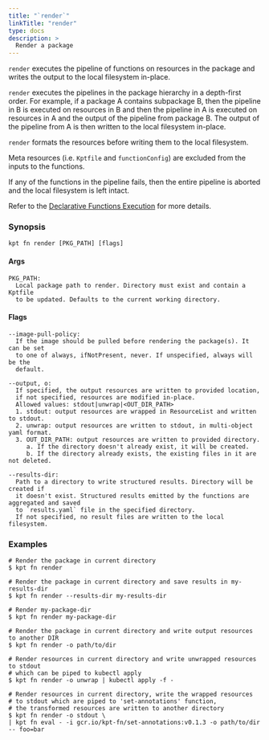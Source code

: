 ```yaml
---
title: "`render`"
linkTitle: "render"
type: docs
description: >
  Render a package
---
```


<!--mdtogo:Short
   Render a package.
-->

`render` executes the pipeline of functions on resources in the package and
writes the output to the local filesystem in-place.

`render` executes the pipelines in the package hierarchy in a depth-first order.
For example, if a package A contains subpackage B, then the pipeline in B is
executed on resources in B and then the pipeline in A is executed on resources
in A and the output of the pipeline from package B. The output of the pipeline
from A is then written to the local filesystem in-place.

`render` formats the resources before writing them to the local filesystem.

Meta resources (i.e. `Kptfile` and `functionConfig`) are excluded from the
inputs to the functions.

If any of the functions in the pipeline fails, then the entire pipeline is
aborted and the local filesystem is left intact.

Refer to the [Declarative Functions Execution] for more details.

### Synopsis

<!--mdtogo:Long-->

```
kpt fn render [PKG_PATH] [flags]
```

#### Args

```
PKG_PATH:
  Local package path to render. Directory must exist and contain a Kptfile
  to be updated. Defaults to the current working directory.
```

#### Flags

```
--image-pull-policy:
  If the image should be pulled before rendering the package(s). It can be set
  to one of always, ifNotPresent, never. If unspecified, always will be the
  default.

--output, o:
  If specified, the output resources are written to provided location,
  if not specified, resources are modified in-place.
  Allowed values: stdout|unwrap|<OUT_DIR_PATH>
  1. stdout: output resources are wrapped in ResourceList and written to stdout.
  2. unwrap: output resources are written to stdout, in multi-object yaml format.
  3. OUT_DIR_PATH: output resources are written to provided directory.
     a. If the directory doesn't already exist, it will be created.
     b. If the directory already exists, the existing files in it are not deleted.

--results-dir:
  Path to a directory to write structured results. Directory will be created if
  it doesn't exist. Structured results emitted by the functions are aggregated and saved
  to `results.yaml` file in the specified directory.
  If not specified, no result files are written to the local filesystem.
```

<!--mdtogo-->

### Examples

<!--mdtogo:Examples-->

```shell
# Render the package in current directory
$ kpt fn render
```

```shell
# Render the package in current directory and save results in my-results-dir
$ kpt fn render --results-dir my-results-dir
```

```shell
# Render my-package-dir
$ kpt fn render my-package-dir
```

```shell
# Render the package in current directory and write output resources to another DIR
$ kpt fn render -o path/to/dir
```

```shell
# Render resources in current directory and write unwrapped resources to stdout
# which can be piped to kubectl apply
$ kpt fn render -o unwrap | kubectl apply -f -
```

```shell
# Render resources in current directory, write the wrapped resources
# to stdout which are piped to 'set-annotations' function,
# the transformed resources are written to another directory
$ kpt fn render -o stdout \
| kpt fn eval - -i gcr.io/kpt-fn/set-annotations:v0.1.3 -o path/to/dir  -- foo=bar
```

<!--mdtogo-->

[declarative functions execution]:
  /book/04-using-functions/01-declarative-function-execution
